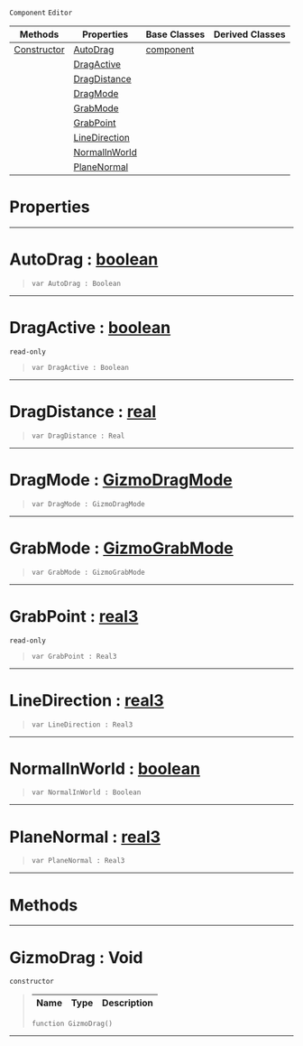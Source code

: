  `Component` `Editor`



|Methods|Properties|Base Classes|Derived Classes|
|---|---|---|---|
|[ Constructor](https://github.com/ArendDanielek/ZeroDocsTest/blob/master/code_reference/class_reference/gizmodrag.markdown#gizmodrag-void)|[ AutoDrag](https://github.com/ArendDanielek/ZeroDocsTest/blob/master/code_reference/class_reference/gizmodrag.markdown#autodrag-zero-engine-doc)|[component](https://github.com/ArendDanielek/ZeroDocsTest/blob/master/code_reference/class_reference/component.markdown)| |
| |[ DragActive](https://github.com/ArendDanielek/ZeroDocsTest/blob/master/code_reference/class_reference/gizmodrag.markdown#dragactive-zero-engine-d)| | |
| |[ DragDistance](https://github.com/ArendDanielek/ZeroDocsTest/blob/master/code_reference/class_reference/gizmodrag.markdown#dragdistance-zero-engine)| | |
| |[ DragMode](https://github.com/ArendDanielek/ZeroDocsTest/blob/master/code_reference/class_reference/gizmodrag.markdown#dragmode-zero-engine-doc)| | |
| |[ GrabMode](https://github.com/ArendDanielek/ZeroDocsTest/blob/master/code_reference/class_reference/gizmodrag.markdown#grabmode-zero-engine-doc)| | |
| |[ GrabPoint](https://github.com/ArendDanielek/ZeroDocsTest/blob/master/code_reference/class_reference/gizmodrag.markdown#grabpoint-zero-engine-do)| | |
| |[ LineDirection](https://github.com/ArendDanielek/ZeroDocsTest/blob/master/code_reference/class_reference/gizmodrag.markdown#linedirection-zero-engin)| | |
| |[ NormalInWorld](https://github.com/ArendDanielek/ZeroDocsTest/blob/master/code_reference/class_reference/gizmodrag.markdown#normalinworld-zero-engin)| | |
| |[ PlaneNormal](https://github.com/ArendDanielek/ZeroDocsTest/blob/master/code_reference/class_reference/gizmodrag.markdown#planenormal-zero-engine)| | |


 #  Properties


---  
 #  AutoDrag : [boolean](https://github.com/ArendDanielek/ZeroDocsTest/blob/master/code_reference/zilch_base_types/boolean.markdown)

> 
> ``` lang=cpp, name=Zilch
> var AutoDrag : Boolean


---  
 #  DragActive : [boolean](https://github.com/ArendDanielek/ZeroDocsTest/blob/master/code_reference/zilch_base_types/boolean.markdown)

 `read-only`

> 
> ``` lang=cpp, name=Zilch
> var DragActive : Boolean


---  
 #  DragDistance : [real](https://github.com/ArendDanielek/ZeroDocsTest/blob/master/code_reference/zilch_base_types/real.markdown)

> 
> ``` lang=cpp, name=Zilch
> var DragDistance : Real


---  
 #  DragMode : [GizmoDragMode](https://github.com/ArendDanielek/ZeroDocsTest/blob/master/code_reference/enum_reference.markdown#gizmodragmode)

> 
> ``` lang=cpp, name=Zilch
> var DragMode : GizmoDragMode


---  
 #  GrabMode : [GizmoGrabMode](https://github.com/ArendDanielek/ZeroDocsTest/blob/master/code_reference/enum_reference.markdown#gizmograbmode)

> 
> ``` lang=cpp, name=Zilch
> var GrabMode : GizmoGrabMode


---  
 #  GrabPoint : [real3](https://github.com/ArendDanielek/ZeroDocsTest/blob/master/code_reference/zilch_base_types/real3.markdown)

 `read-only`

> 
> ``` lang=cpp, name=Zilch
> var GrabPoint : Real3


---  
 #  LineDirection : [real3](https://github.com/ArendDanielek/ZeroDocsTest/blob/master/code_reference/zilch_base_types/real3.markdown)

> 
> ``` lang=cpp, name=Zilch
> var LineDirection : Real3


---  
 #  NormalInWorld : [boolean](https://github.com/ArendDanielek/ZeroDocsTest/blob/master/code_reference/zilch_base_types/boolean.markdown)

> 
> ``` lang=cpp, name=Zilch
> var NormalInWorld : Boolean


---  
 #  PlaneNormal : [real3](https://github.com/ArendDanielek/ZeroDocsTest/blob/master/code_reference/zilch_base_types/real3.markdown)

> 
> ``` lang=cpp, name=Zilch
> var PlaneNormal : Real3


---  
 #  Methods


---  
 #  GizmoDrag : Void

 `constructor`

> 
> |Name|Type|Description|
> |---|---|---|
> ``` lang=cpp, name=Zilch
> function GizmoDrag()
> ``` 


---  
 
  
  
  
  
  
  
  

 